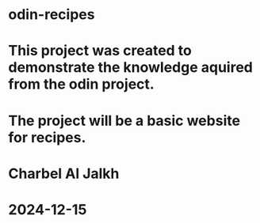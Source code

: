 # odin-recipes
# This project was created to demonstrate the knowledge aquired from the odin project.
# The project will be a basic website for recipes.
# Charbel Al Jalkh
# 2024-12-15
